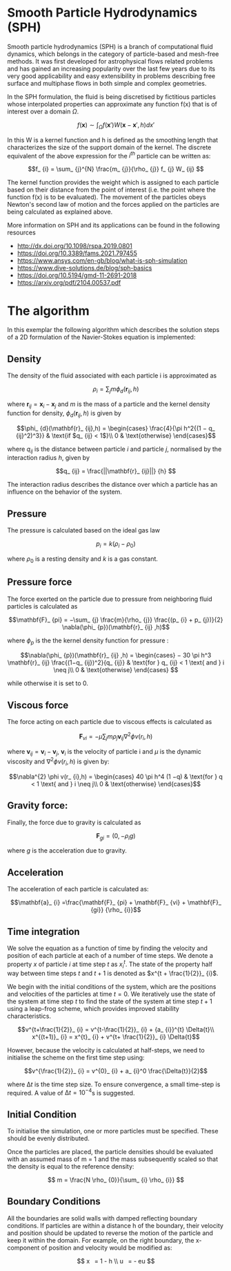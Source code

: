 # Smooth Particle Hydrodynamics (SPH)
Smooth particle hydrodynamics (SPH) is a branch of computational fluid dynamics, which belongs in the category of particle-based and mesh-free methods. It was first developed for astrophysical flows related problems and has gained an increasing popularity over the last few years due to its very good applicability and easy extensibility in problems describing free surface and multiphase flows in both simple and complex geometries.

In the SPH formulation, the fluid is being discretised by fictitious particles whose interpolated properties can approximate any function f(x) that is of interest over a domain $\Omega$.


$$f(\mathbf{x}) \sim \int_ {\Omega} f(\mathbf{x}')W(\mathbf{x}-\mathbf{x}',h)dx'$$


In this  W is a kernel function and h is defined as the smoothing length that characterizes the size of the support domain of the kernel. The discrete equivalent of the above expression for the $i^{th}$ particle can be written as:

$$f_ {i} = \sum_ {j}^{N} \frac{m_ {j}}{\rho_ {j}} f_ {j} W_ {ij} $$

The kernel function provides the weight which is assigned to each particle based on their distance from the point of interest (i.e. the point where the function f(x) is to be evaluated). The movement of the particles obeys Newton's second law of motion and the forces applied on the particles are being calculated as explained above.

More information on SPH and its applications can be found in the following resources

- http://dx.doi.org/10.1098/rspa.2019.0801
- https://doi.org/10.3389/fams.2021.797455
- https://www.ansys.com/en-gb/blog/what-is-sph-simulation
- https://www.dive-solutions.de/blog/sph-basics
- https://doi.org/10.5194/gmd-11-2691-2018
- https://arxiv.org/pdf/2104.00537.pdf

# The algorithm
In this exemplar the following algorithm which describes the solution steps of a 2D formulation of the Navier-Stokes equation is implemented:

## Density 

The density of the fluid associated with each particle i is approximated as

$$\rho_ {i} = \sum_ {j} m \phi_d(\mathbf{r}_ {ij} ,h)  $$

where $\mathbf{r}_ {ij} = \mathbf{x}_ {i} − \mathbf{x}_ {j}$ and $m$ is the mass of a particle and the kernel density function for density, $\phi_ {d}(\mathbf{r}_ {ij},h)$ is given by 

$$\phi_ {d}(\mathbf{r}_ {ij},h) = \begin{cases}
\frac{4}{\pi h^2{(1 − q_ {ij}^2)^3}} & \text{if $q_ {ij} < 1$}\\
0 & \text{otherwise} 
\end{cases}$$

where $q_ {ij}$ is the distance between particle $i$ and particle $j$, normalised by the interaction radius $h$, given by

$$q_ {ij} = \frac{||\mathbf{r}_ {ij}||} {h} $$

The interaction radius describes the distance over which a particle has an influence on the behavior of the system.
 
## Pressure

The pressure is calculated based on the ideal gas law

$$p_ {i} = k(\rho_ {i} −\rho_ {0})$$

where $\rho_ {0}$ is a resting density and $k$ is a gas constant.


## Pressure force

The force exerted on the particle due to pressure from neighboring fluid particles is calculated as

$$\mathbf{F}_ {pi} = −\sum_ {j} \frac{m}{\rho_ {j}} \frac{(p_ {i} + p_ {j})}{2} \nabla(\phi_ {p})(\mathbf{r}_ {ij} ,h)$$ 

where $\phi_p$ is the the kernel density function for pressure :

$$\nabla(\phi_ {p})(\mathbf{r}_ {ij} ,h) = \begin{cases}
− 30 \pi h^3 \mathbf{r}_ {ij} \frac{(1−q_ {ij})^2}{q_ {ij}} & \text{for } q_ {ij} < 1 \text{ and } i \neq j\\
0 & \text{otherwise}
\end{cases}
$$

while otherwise it is set to 0.

## Viscous force

The force acting on each particle due to viscous effects is calculated as

$$\mathbf{F}_ {vi} = −\mu \sum_ {j} m\rho_ {j} \mathbf{v}_ {ij} \nabla^{2} \phi v(r_ {i},h)$$

where $\mathbf{v}_ {ij} = \mathbf{v}_ {i} − \mathbf{v}_ {j}$, $\mathbf{v}_ {i}$ is the velocity of particle i and $\mu$ is the dynamic viscosity and $\nabla^{2} \phi v(r_ {i},h)$ is given by:

$$\nabla^{2} \phi v(r_ {i},h) = \begin{cases}
40 \pi h^4 (1 −q) & \text{for } q < 1 \text{ and } i \neq j\\
0 & \text{otherwise}
\end{cases}$$

## Gravity force: 

Finally, the force due to gravity is calculated as

$$\mathbf{F}_ {gi} = (0, −\rho_ {i}g)$$

where $g$ is the acceleration due to gravity.

## Acceleration

The acceleration of each particle is calculated as:

$$\mathbf{a}_ {i} =\frac{\mathbf{F}_ {pi} + \mathbf{F}_ {vi} + \mathbf{F}_ {gi}} {\rho_ {i}}$$

## Time integration

We solve the equation as a function of time by finding the velocity and position of each particle at each of a number of time steps. We denote a property $x$ of particle $i$ at time step $t$ as $x^{t}_ {i}$. The state of the property half way between time steps $t$ and $t + 1$ is denoted as $x^{t + \frac{1}{2}}_ {i}$.

We begin with the initial conditions of the system, which are the positions and velocities of the particles at time $t = 0$. We iteratively use the state of the system at time step $t$ to find the state of the system at time step $t + 1$ using a leap-frog scheme, which provides improved stability characteristics.

$$v^{t+\frac{1}{2}}_ {i} = v^{t-\frac{1}{2}}_ {i} + {a_ {i}}^{t} \Delta{t}\\
x^{(t+1)}_ {i} = x^{t}_ {i} + v^{t+ \frac{1}{2}}_ {i} \Delta{t}$$


However, because the velocity is calculated at half-steps, we need to initialise the scheme on the first time step using:

$$v^{\frac{1}{2}}_ {i} = v^{0}_ {i} + a_ {i}^0 \frac{\Delta{t}}{2}$$

where $∆t$ is the time step size. To ensure convergence, a small time-step is required. A value of $∆t = 10^{−4}$s is suggested.


## Initial Condition

To initialise the simulation, one or more particles must be specified. These should be evenly distributed. 

Once the particles are placed, the particle densities should be evaluated with an assumed mass of m = 1 and the mass subsequently scaled so that the density is equal to the reference density:

$$ m = \frac{N \rho_ {0}}{\sum_ {i} \rho_ {i}} $$

##  Boundary Conditions
All the boundaries are solid walls with damped reflecting boundary conditions. If particles are within a distance h of the boundary, their velocity and position should be updated to reverse the motion of the particle and keep it within the domain. For example, on the right boundary, the x-component of position and velocity would be modified as:

$$ x  = 1 - h \\
u  = - eu $$ 
